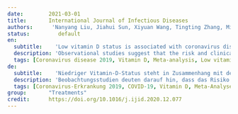 ```yaml
---
date:        2021-03-01
title:       International Journal of Infectious Diseases 
authors:      'Nanyang Liu, Jiahui Sun, Xiyuan Wang, Tingting Zhang, Ming Zhao & Hao Li'
status:         default
en:
  subtitle:    'Low vitamin D status is associated with coronavirus disease 2019 outcomes: a systematic review and meta-analysis'
  description: 'Observational studies suggest that the risk and clinical prognosis of coronavirus disease 2019 (COVID-19) are related to low vitamin D status; however, the data are inconsistent. We conducted a systematic review and meta-analysis to assess the association between low vitamin D status and COVID-19. A systematic search was conducted with PubMed, Embase, and the Cochrane Library from database inception to September 25, 2020. The standardized mean difference (SMD) or odds ratio (OR) and corresponding 95% confidence interval (CI) was applied to estimate pooled results. Random - or fixed-effect models based on heterogeneity were used for the meta-analysis. Funnel plots and Egger regression tests were used to assess publication bias. A total of ten articles with 361,934 participants were selected for meta-analysis. Overall, the pooled OR in the fixed-effect model showed that vitamin D deficiency or insufficiency was associated with an increased risk of COVID-19 (OR = 1.43, 95% CI 1.00–2.05). In addition, COVID-19-positive individuals had lower vitamin D levels than COVID-19-negative individuals (SMD = -0.37, 95% CI = -0.52 to -0.21). Significant heterogeneity existed in both endpoints. Funnel plots and Egger regression tests revealed significant publication bias. This systematic review and meta-analysis indicated that low vitamin D status might be associated with an increased risk of COVID-19 infection. Further studies are needed to evaluate the impact of vitamin D supplementation on the clinical severity and prognosis in patients with COVID-19.'
  tags: [Coronavirus disease 2019, Vitamin D, Meta-analysis, Low vitamin D status, 25-hydroxyvitamin D]
de: 
  subtitle:    'Niedriger Vitamin-D-Status steht in Zusammenhang mit den Ergebnissen der Coronavirus-Erkrankung 2019: eine systematische Überprüfung und Meta-Analyse'
  description: 'Beobachtungsstudien deuten darauf hin, dass das Risiko und die klinische Prognose der Coronavirus-Krankheit 2019 (COVID-19) mit einem niedrigen Vitamin-D-Status zusammenhängen; die Daten sind jedoch uneinheitlich. Wir haben eine systematische Überprüfung und Metaanalyse durchgeführt, um den Zusammenhang zwischen einem niedrigen Vitamin-D-Status und COVID-19 zu bewerten. Wir führten eine systematische Suche in PubMed, Embase und der Cochrane Library vom Beginn der Datenbank bis zum 25. September 2020 durch. Zur Schätzung der gepoolten Ergebnisse wurden die standardisierte mittlere Differenz (SMD) oder das Odds Ratio (OR) und das entsprechende 95%-Konfidenzintervall (CI) verwendet. Für die Meta-Analyse verwendeten wir Modelle mit zufälligen oder festen Effekten auf der Grundlage der Heterogenität, zur Bewertung der Publikationsverzerrung setzten wir Trichterdiagramme und Egger-Regressionstests ein. Insgesamt wählten wir zehn Artikel mit 361.934 Teilnehmern für die Meta-Analyse aus. Insgesamt zeigte das gepoolte OR im Modell mit festem Effekt, dass Vitamin-D-Mangel oder -Insuffizienz mit einem erhöhten Risiko für COVID-19 verbunden war (OR = 1,43, 95% CI 1,00-2,05). Darüber hinaus wiesen COVID-19-positive Personen niedrigere Vitamin-D-Spiegel auf als COVID-19-negative Personen (SMD = -0,37, 95% CI = -0,52 bis -0,21). Bei beiden Endpunkten bestand eine signifikante Heterogenität. Trichterdiagramme und Egger-Regressionstests zeigten eine signifikante Publikationsverzerrung. Diese systematische Überprüfung und Meta-Analyse deutet darauf hin, dass ein niedriger Vitamin-D-Status mit einem erhöhten Risiko für eine COVID-19-Infektion verbunden sein könnte. Weitere Studien sind erforderlich, um die Auswirkungen einer Vitamin-D-Supplementierung auf den klinischen Schweregrad und die Prognose bei Patienten mit COVID-19 zu untersuchen.'
  tags: [Coronavirus-Erkrankung 2019, COVID-19, Vitamin D, Meta-Analyse, niedriger Vitamin-D-Status, 25-Hydroxyvitamin D]
group:       "Treatments"
credit:      https://doi.org/10.1016/j.ijid.2020.12.077
---
```

<object data="{{ page.link }}" style='height:calc(100vh - 400px); width: 100%' type='application/pdf'></object>